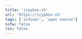 ```yaml
---
title: 'icyphox.sh'
url: 'https://icyphox.sh'
tags: ['infosec', 'open source']
nsfw: false
rss: false
---
```

